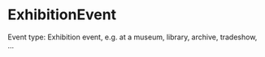 # ExhibitionEvent

Event type: Exhibition event, e.g. at a museum, library, archive, tradeshow, ...

